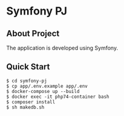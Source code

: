 # Symfony PJ

## About Project
The application is developed using Symfony.


## Quick Start
```shell
$ cd symfony-pj
$ cp app/.env.example app/.env
$ docker-compose up --build
$ docker exec -it php74-container bash
$ composer install
$ sh makedb.sh
```